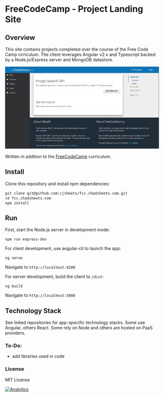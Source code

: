 # FreeCodeCamp - Project Landing Site

## Overview

This site contains projects completed over the course of the Free Code Camp cirriculum.
The client leverages Angular v2.x and Typescript backed by a Node.js/Express server and MongoDB datastore.

![](client/assets/image/app-screenshot.png?raw=true)

Written in addition to the [FreeCodeCamp](https://www.freecodecamp.com/cjsheets) curriculum.

## Install

Clone this repository and install npm dependencies:

```
git clone git@github.com:cjsheets/fcc.chadsheets.com.git
cd fcc.chadsheets.com
npm install
```

## Run

First, start the Node.js server in development mode:

```
npm run express-dev
```

For client development, use angular-cli to launch the app:

```
ng serve
```

Navigate to `http://localhost:4200`

For server development, build the client to `/dist`:

```
ng build
```

Navigate to `http://localhost:5000`

## Technology Stack

See linked repositories for app-specific technology stacks. Some use Angular, others React.
Some rely on Node and others are hosted on PaaS providers.

### To-Do:

* add libraries used in code

### License

MIT License

[![Analytics](https://cjs-beacon.appspot.com/UA-10006093-3/github/cjsheets/fcc-chadsheets-com?pixel)](https://github.com/cjsheets/fcc-chadsheets-com)

